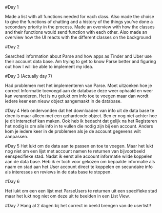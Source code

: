 #Day 1

Made a list with all functions needed for each class. 
Also made the choise to give the functions of chatting and a history of the things you've done a secondary priority in the process.
Made an overview with how the classes and their functions would send function with each other.
Also made an overview how the UI reacts with the different classes on the background

#Day 2

Searched information about Parse and how apps as Tinder and Uber use their account data base.
Am trying to get to know Parse better and figuring out how I will be able to implement my idea.

#Day 3 (Actually day 7)

Had problemen met het implementeren van Parse. Moet uitzoeken hoe je correct Informatie toevoegd aan de database deze weer ophaald
en weer kan veranderen. Het is nu gelukt om info toe te voegen maar dan wordt iedere keer een nieuw object aangemaakt in de database.

#Day 4
Heb ondervonden dat het downloaden van info uit de data base te doen is maar alleen met een gehardcode object. Ben er nog niet achter hoe je dit interactief kan maken. Ook heb ik bedacht dat gelijk na het Registeren het nodig is om alle info in te vullen die nodig zijn bij een account. Anders kom je iedere keer in de problemen als je de account gegevens wilt aanpassen. 

#Day 5
Het lukt om de data aan te passen en toe te voegen. Maar het lukt nog niet om een lijst met account namen te returnen van bijvoorbeeld eenspecifieke stad. Nadat ik eerst alle account informatie wilde  koppelen aan de data base. Heb ik er toch voor gekozen om bepaalde informatie als naam en stad aan het User account direct te koppelen en secundaire info als interesses en reviews in de data base te stoppen. 

#Day 6 

Het lukt om een een lijst met ParseUsers te returnen uit een specifieke stad maar het lukt nog niet om deze uit te beelden in een List View. 

#Day 7
Hang al 2 dagen bij het correct in beeld brengen van de userlist!! 
